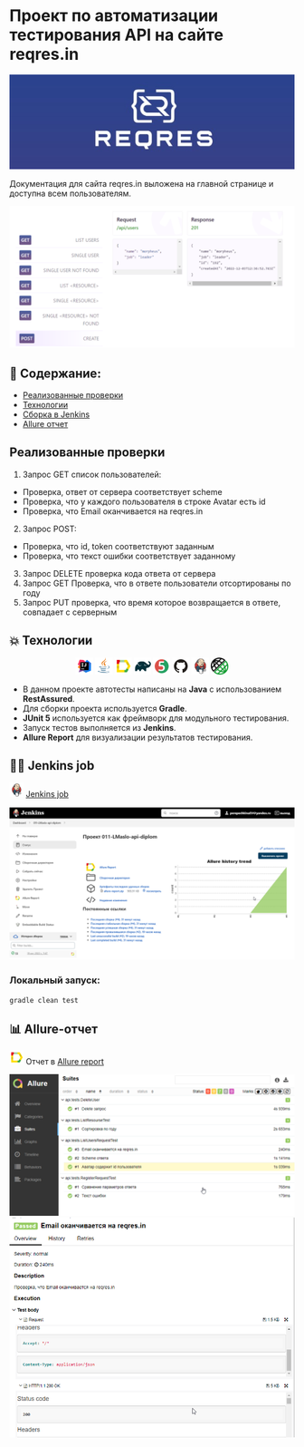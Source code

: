 # Проект по автоматизации тестирования API на сайте reqres.in
<p align="center">
<a href="https://reqres.in/"><img src="images/screen/logoReqres2.jpg" alt="reqres.in"/></a>
</p>

Документация для сайта reqres.in выложена на главной странице и доступна всем пользователям.
<p align="center">
<img src="images/screen/apiDocs2.PNG" alt="apiDocs"/>
</p>



## :memo: Содержание:
- [Реализованные проверки](#Реализованные-проверки)
- [Технологии](#boom-Технологии)
- [Сборка в Jenkins](#man_cook-Jenkins-job)
- [Allure отчет](#bar_chart-Allure-отчет)

## Реализованные проверки
1. Запрос GET список пользователей:
+ Проверка, ответ от сервера соответствует scheme
+ Проверка, что у каждого пользователя в строке Avatar есть id
+ Проверка, что Email оканчивается на reqres.in

2. Запрос POST:
+ Проверка, что id, token соответствуют заданным
+ Проверка, что текст ошибки соответствует заданному

3. Запрос DELETE проверка кода ответа от сервера
4. Запрос GET Проверка, что в ответе пользователи отсортированы по году
5. Запрос PUT проверка, что время которое возвращается в ответе, совпадает с серверным

## :boom: Технологии
<p align="center">
<img width="6%" title="Idea" src="images/logo/Idea.svg">
<img width="6%" title="Java" src="images/logo/Java.svg">
<img width="6%" title="Allure Report" src="images/logo/Allure.svg">
<img width="6%" title="Gradle" src="images/logo/Gradle.svg">
<img width="6%" title="JUnit5" src="images/logo/Junit5.svg">
<img width="6%" title="GitHub" src="images/logo/GitHub.svg">
<img width="6%" title="Jenkins" src="images/logo/Jenkins.svg">
<img width="6%" title="REST Assured" src="images/logo/logo-transparent.png">
</p>


- В данном проекте автотесты написаны на **Java** с использованием  **RestAssured**.
- Для сборки проекта используется **Gradle**.
- **JUnit 5** используется как фреймворк для модульного тестирования.
- Запуск тестов выполняется из **Jenkins**.
- **Allure Report** для визуализации результатов тестирования.



## :man_cook: Jenkins job
<img src="images/logo/Jenkins.svg" width="25" height="25"  alt="Jenkins"/></a>  <a target="_blank" href="https://jenkins.autotests.cloud/job/011-LMaslo-api-diplom/">Jenkins job</a>
<p align="center">
<a href="https://jenkins.autotests.cloud/job/011-LMaslo-api-diplom/"><img src="images/screen/jenkins2.png" alt="Jenkins"/></a>
</p>


###  Локальный запуск:
```
gradle clean test
```

## :bar_chart: Allure-отчет
<img src="images/logo/Allure.svg" width="25" height="25"  alt="Allure"/></a> Отчет в <a target="_blank" href="https://jenkins.autotests.cloud/job/011-LMaslo-api-diplom/4/allure/">Allure report</a>
<p align="center">
<a href="https://jenkins.autotests.cloud/job/011-LMaslo-api-diplom/4/allure/"><img src="images/screen/allure.png" alt="Allure"/></a>
  <a href="https://jenkins.autotests.cloud/job/011-LMaslo-api-diplom/4/allure/"><img src="images/screen/allure2.png" alt="Allure"/></a>
</p>
